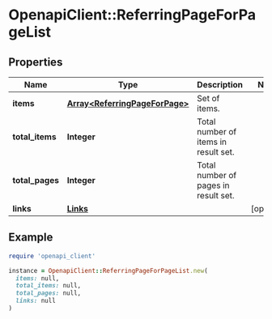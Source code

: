# OpenapiClient::ReferringPageForPageList

## Properties

| Name | Type | Description | Notes |
| ---- | ---- | ----------- | ----- |
| **items** | [**Array&lt;ReferringPageForPage&gt;**](ReferringPageForPage.md) | Set of items. |  |
| **total_items** | **Integer** | Total number of items in result set. |  |
| **total_pages** | **Integer** | Total number of pages in result set. |  |
| **links** | [**Links**](Links.md) |  | [optional] |

## Example

```ruby
require 'openapi_client'

instance = OpenapiClient::ReferringPageForPageList.new(
  items: null,
  total_items: null,
  total_pages: null,
  links: null
)
```

